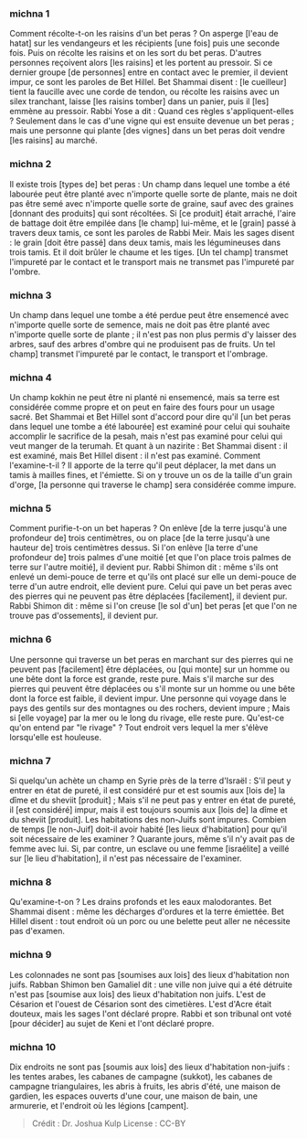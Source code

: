 
### michna 1
Comment récolte-t-on les raisins d'un bet peras ? On asperge [l'eau de hatat] sur les vendangeurs et les récipients [une fois] puis une seconde fois. Puis on récolte les raisins et on les sort du bet peras. D'autres personnes reçoivent alors [les raisins] et les portent au pressoir. Si ce dernier groupe [de personnes] entre en contact avec le premier, il devient impur, ce sont les paroles de Bet Hillel. Bet Shammai disent : [le cueilleur] tient la faucille avec une corde de tendon, ou récolte les raisins avec un silex tranchant, laisse [les raisins tomber] dans un panier, puis il [les] emmène au pressoir. Rabbi Yose a dit : Quand ces règles s'appliquent-elles ? Seulement dans le cas d'une vigne qui est ensuite devenue un bet peras ; mais une personne qui plante [des vignes] dans un bet peras doit vendre [les raisins] au marché.

### michna 2
Il existe trois [types de] bet peras : Un champ dans lequel une tombe a été labourée peut être planté avec n'importe quelle sorte de plante, mais ne doit pas être semé avec n'importe quelle sorte de graine, sauf avec des graines [donnant des produits] qui sont récoltées. Si [ce produit] était arraché, l'aire de battage doit être empilée dans [le champ] lui-même, et le [grain] passé à travers deux tamis, ce sont les paroles de Rabbi Meir. Mais les sages disent : le grain [doit être passé] dans deux tamis, mais les légumineuses dans trois tamis. Et il doit brûler le chaume et les tiges. [Un tel champ] transmet l'impureté par le contact et le transport mais ne transmet pas l'impureté par l'ombre.

### michna 3
Un champ dans lequel une tombe a été perdue peut être ensemencé avec n'importe quelle sorte de semence, mais ne doit pas être planté avec n'importe quelle sorte de plante ; il n'est pas non plus permis d'y laisser des arbres, sauf des arbres d'ombre qui ne produisent pas de fruits. Un tel champ] transmet l'impureté par le contact, le transport et l'ombrage.

### michna 4
Un champ kokhin ne peut être ni planté ni ensemencé, mais sa terre est considérée comme propre et on peut en faire des fours pour un usage sacré. Bet Shammai et Bet Hillel sont d'accord pour dire qu'il [un bet peras dans lequel une tombe a été labourée] est examiné pour celui qui souhaite accomplir le sacrifice de la pesah, mais n'est pas examiné pour celui qui veut manger de la terumah. Et quant à un nazirite : Bet Shammai disent : il est examiné, mais Bet Hillel disent : il n'est pas examiné. Comment l'examine-t-il ? Il apporte de la terre qu'il peut déplacer, la met dans un tamis à mailles fines, et l'émiette. Si on y trouve un os de la taille d'un grain d'orge, [la personne qui traverse le champ] sera considérée comme impure.

### michna 5
Comment purifie-t-on un bet haperas ? On enlève [de la terre jusqu'à une profondeur de] trois centimètres, ou on place [de la terre jusqu'à une hauteur de] trois centimètres dessus. Si l'on enlève [la terre d'une profondeur de] trois palmes d'une moitié [et que l'on place trois palmes de terre sur l'autre moitié], il devient pur. Rabbi Shimon dit : même s'ils ont enlevé un demi-pouce de terre et qu'ils ont placé sur elle un demi-pouce de terre d'un autre endroit, elle devient pure. Celui qui pave un bet peras avec des pierres qui ne peuvent pas être déplacées [facilement], il devient pur. Rabbi Shimon dit : même si l'on creuse [le sol d'un] bet peras [et que l'on ne trouve pas d'ossements], il devient pur.

### michna 6
Une personne qui traverse un bet peras en marchant sur des pierres qui ne peuvent pas [facilement] être déplacées, ou [qui monte] sur un homme ou une bête dont la force est grande, reste pure. Mais s'il marche sur des pierres qui peuvent être déplacées ou s'il monte sur un homme ou une bête dont la force est faible, il devient impur. Une personne qui voyage dans le pays des gentils sur des montagnes ou des rochers, devient impure ; Mais si [elle voyage] par la mer ou le long du rivage, elle reste pure. Qu'est-ce qu'on entend par "le rivage" ? Tout endroit vers lequel la mer s'élève lorsqu'elle est houleuse.

### michna 7
Si quelqu'un achète un champ en Syrie près de la terre d'Israël : S'il peut y entrer en état de pureté, il est considéré pur et est soumis aux [lois de] la dîme et du sheviit [produit] ; Mais s'il ne peut pas y entrer en état de pureté, il [est considéré] impur, mais il est toujours soumis aux [lois de] la dîme et du sheviit [produit]. Les habitations des non-Juifs sont impures. Combien de temps [le non-Juif] doit-il avoir habité [les lieux d'habitation] pour qu'il soit nécessaire de les examiner ? Quarante jours, même s'il n'y avait pas de femme avec lui. Si, par contre, un esclave ou une femme [israélite] a veillé sur [le lieu d'habitation], il n'est pas nécessaire de l'examiner.

### michna 8
Qu'examine-t-on ? Les drains profonds et les eaux malodorantes. Bet Shammai disent : même les décharges d'ordures et la terre émiettée. Bet Hillel disent : tout endroit où un porc ou une belette peut aller ne nécessite pas d'examen.

### michna 9
Les colonnades ne sont pas [soumises aux lois] des lieux d'habitation non juifs. Rabban Shimon ben Gamaliel dit : une ville non juive qui a été détruite n'est pas [soumise aux lois] des lieux d'habitation non juifs. L'est de Césarion et l'ouest de Césarion sont des cimetières. L'est d'Acre était douteux, mais les sages l'ont déclaré propre. Rabbi et son tribunal ont voté [pour décider] au sujet de Keni et l'ont déclaré propre.

### michna 10
Dix endroits ne sont pas [soumis aux lois] des lieux d'habitation non-juifs : les tentes arabes, les cabanes de campagne (sukkot), les cabanes de campagne triangulaires, les abris à fruits, les abris d'été, une maison de gardien, les espaces ouverts d'une cour, une maison de bain, une armurerie, et l'endroit où les légions [campent].

>Crédit : Dr. Joshua Kulp
>License : CC-BY